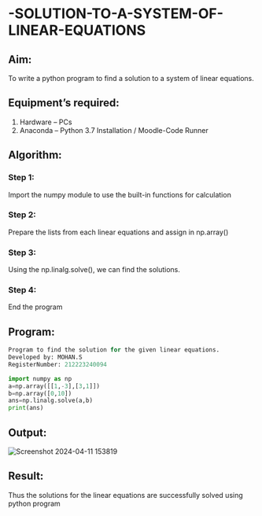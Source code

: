 # -SOLUTION-TO-A-SYSTEM-OF-LINEAR-EQUATIONS
## Aim:
To write a python program to find a solution to a system of linear equations.
## Equipment’s required:
1. 	Hardware – PCs
2. 	Anaconda – Python 3.7 Installation / Moodle-Code Runner
## Algorithm:
### Step 1: 
Import the numpy module to use the built-in functions for calculation
### Step 2: 
Prepare the lists from each linear equations and assign in np.array()
### Step 3: 
Using the np.linalg.solve(), we can find the solutions.
### Step 4: 
End the program
## Program:
```python
Program to find the solution for the given linear equations.
Developed by: MOHAN.S
RegisterNumber: 212223240094

import numpy as np
a=np.array([[1,-3],[3,1]])
b=np.array([0,10])
ans=np.linalg.solve(a,b)
print(ans)
```
## Output:
![Screenshot 2024-04-11 153819](https://github.com/Mohansithaiya/-SOLUTION-TO-A-SYSTEM-OF-LINEAR-EQUATIONS/assets/154211682/ff6cfbf0-bc42-4d26-a3d9-b9ada530ba40)

## Result: 
Thus the solutions for the linear equations are successfully solved using python program

